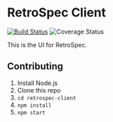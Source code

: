# RetroSpec Client

[![Build Status](https://travis-ci.org/carbonblack/retrospec-client.svg?branch=master)](https://travis-ci.org/carbonblack/retrospec-client)
![Coverage Status](https://img.shields.io/coveralls/github/carbonblack/retrospec-client.svg)


This is the UI for RetroSpec.

## Contributing

1. Install Node.js
2. Clone this repo
3. `cd retrospec-client`
4. `npm install`
5. `npm start`
